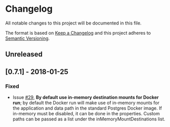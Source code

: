 # Changelog
All notable changes to this project will be documented in this file.

The format is based on [Keep a Changelog](http://keepachangelog.com/en/1.0.0/)
and this project adheres to [Semantic Versioning](http://semver.org/spec/v2.0.0.html).

## Unreleased

## [0.7.1] - 2018-01-25
### Fixed
- Issue [#29](https://github.com/42BV/spring-boot-docker-postgres/issues/29), **By default use in-memory destination mounts for Docker run**; by default the Docker run will make use of in-memory mounts for the application and data path in the standard Postgres Docker image. If in-memory must be disabled, it can be done in the properties. Custom paths can be passed as a list under the inMemoryMountDestinations list.
